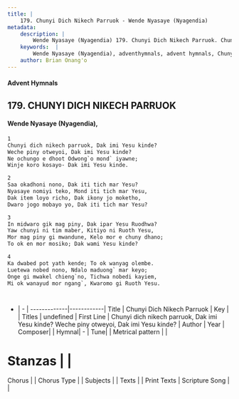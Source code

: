 ```yaml
---
title: |
    179. Chunyi Dich Nikech Parruok - Wende Nyasaye (Nyagendia)
metadata:
    description: |
        Wende Nyasaye (Nyagendia) 179. Chunyi Dich Nikech Parruok. Chunyi dich nikech parruok, Dak imi Yesu kinde?  Weche piny otweyoi, Dak imi Yesu kinde? Ne ochungo e dhoot Odwong`o mond` iyawne;  Winje koro kosayo- Dak imi Yesu kinde.  
    keywords:  |
        Wende Nyasaye (Nyagendia), adventhymnals, advent hymnals, Chunyi Dich Nikech Parruok, Chunyi dich nikech parruok, Dak imi Yesu kinde?  Weche piny otweyoi, Dak imi Yesu kinde?. 
    author: Brian Onang'o
---
```


#### Advent Hymnals
## 179. CHUNYI DICH NIKECH PARRUOK
####  Wende Nyasaye (Nyagendia),

```txt
1
Chunyi dich nikech parruok, Dak imi Yesu kinde? 
Weche piny otweyoi, Dak imi Yesu kinde?
Ne ochungo e dhoot Odwong`o mond` iyawne; 
Winje koro kosayo- Dak imi Yesu kinde.

2
Saa okadhoni nono, Dak iti tich mar Yesu? 
Nyasaye nomiyi teko, Mond iti tich mar Yesu,
Dak item loyo richo, Dak ikony jo moketho, 
Dwaro jogo mobayo yo, Dak iti tich mar Yesu?

3
In midwaro gik mag piny, Dak ipar Yesu Ruodhwa? 
Yaw chunyi ni tim maber, Kitiyo ni Ruoth Yesu, 
Mor mag piny gi mwandune, Kelo mor e chuny dhano; 
To ok en mor mosiko; Dak wami Yesu kinde?

4
Ka dwabed pot yath kende; To ok wanyag olembe. 
Luetewa nobed nono, Ndalo maduong` mar keyo; 
Onge gi mwakel chieng`no, Tichwa nobedi kayiem, 
Mi ok wanayud mor ngang`, Kwaromo gi Ruoth Yesu.




```

- |   -  |
-------------|------------|
Title | Chunyi Dich Nikech Parruok |
Key |  |
Titles | undefined |
First Line | Chunyi dich nikech parruok, Dak imi Yesu kinde?  Weche piny otweyoi, Dak imi Yesu kinde? |
Author | 
Year | 
Composer| |
Hymnal|  - |
Tune|  |
Metrical pattern | |
# Stanzas |  |
Chorus |  |
Chorus Type |  |
Subjects | |
Texts |  |
Print Texts | 
Scripture Song |  |
    
